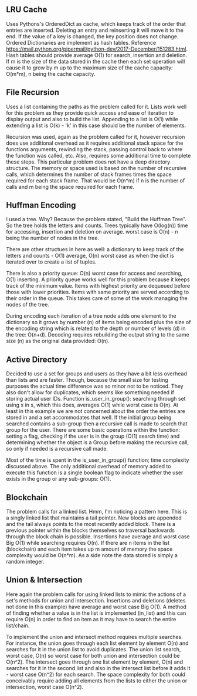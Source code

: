 ## LRU Cache
Uses Pythons's OrderedDict as cache, which keeps track of the order that
entries are inserted. Deleting an entry and reinserting it will move it to the end.
If the value of a key is changed, the key position does not change. Ordered Dictionaries are implement as hash tables. Reference https://mail.python.org/pipermail/python-dev/2017-December/151283.html. Hash tables should provide average O(1) for search, insertion and deletion. If m is the size of the data stored in the cache then each set operation will cause it to grow by m up to the maximum size of the cache capacity: O(m*m), n being the cache capacity.


## File Recursion
Uses a list containing the paths as the problem called for it. Lists work well for this problem as they provide quick access and ease of iteration to display output and also to build the list. Appending to a list is O(1) while extending a list is O(k) - 'k' in this case should be the number of elements.

Recursion was used, again as the problem called for it, however recursion does use additional overhead as it requires additional stack space for the functions arguments, rewinding the stack, passing control back to where the function was called, etc. Also, requires some additional time to complete these steps. This particular problem does not have a deep directory structure. The memory or space used is based on the number of recursive calls, which determines the number of stack frames times the space required for each stack frame. That would be O(n*m) if n is the number of calls and m being the space required for each frame.


## Huffman Encoding
I used a tree. Why? Because the problem stated, "Build the Huffman Tree". So the tree holds the letters and counts. Trees typically have O(log(n)) time for accessing, insertion and deletion on average. worst case is O(n) - n being the number of nodes in the tree.

There are other structues in here as well: a dictionary to keep track of the letters and counts - O(1) average, O(n) worst case as when the dict is iterated over to create a list of tuples.

There is also a priority queue: O(n) worst case for access and searching, O(1) inserting. A priority queue works well for this problem because it keeps track of the minimum value. Items with highest priority are dequeued before those with lower priorities. Items with same priority are served according to their order in the queue. This takes care of some of the work managing the nodes of the tree.

During encoding each iteration of a tree node adds one element to the dictionary so it grows by number (n) of items being encoded plus the size of the encoding string which is related to the depth or number of levels (d) in the tree: O(n+d). Decoding requires rebuilding the output string to the same size (n) as the original data provided: O(n).


## Active Directory
Decided to use a set for groups and users as they have a bit less overhead than lists and are faster. Though, because the small size for testing purposes the actual time difference was so minor not to be noticed. They also don't allow for duplicates, which seems like something needed if storing actual user IDs. Function is_user_in_group(): searching through set using x in s, which this does, averages O(1) while worst case is O(n). At least in this example we are not concerned about the order the entries are stored in and a set accommodates that well. If the initial group being searched contains a sub-group then a recursive call is made to search that group for the user. There are some basic operations within the function: setting a flag, checking if the user is in the group (O(1) search time) and determining whether the object is a Group before making the recursive call, so only if needed is a recursive call made.

Most of the time is spent in the is_user_in_group() function; time complexity discussed above. The only additional overhead of memory added to execute this function is a single boolean flag to indicate whether the user exists in the group or any sub-groups: O(1).


## Blockchain
The problem calls for a linked list. Hmm, I'm noticing a pattern here. This is a singly linked list that maintains a tail pointer. New blocks are appended and the tail always points to the most recently added block. There is a previous pointer within the blocks  themselves so traversal backwards through the block chain is possible. Insertions have average and worst case Big O(1) while searching requires O(n). If there are n items in the list (blockchain) and each item takes up m amount of memory the space complexity would be O(n*m). As a side note the data stored is simply a random integer.

## Union & Intersection
Here again the problem calls for using linked lists to mimic the actions of a set's methods for union and intersection. Insertions and deletions (deletes not done in this example) have average and worst case Big O(1). A method of finding whether a value is in the list is implemented (in_list) and this can require O(n) in order to find an item as it may have to search the entire list/chain.

To implement the union and intersect method requires multiple searches. For instance, the union goes through each list element by element O(n) and searches for it in the union list to avoid duplicates. The union list search, worst case, O(n) so worst case for both union and intersection could be O(n^2). The intersect goes through one list element by element, O(n) and searches for it in the second list and also in the intersect list before it adds it - worst case O(n^2) for each search. The space complexity for both could conceivably require adding all elements from the lists to either the union or intersection, worst case O(n^2).
